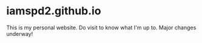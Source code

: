 # iamspd2.github.io
This is my personal website. Do visit to know what I'm up to. Major changes underway!
